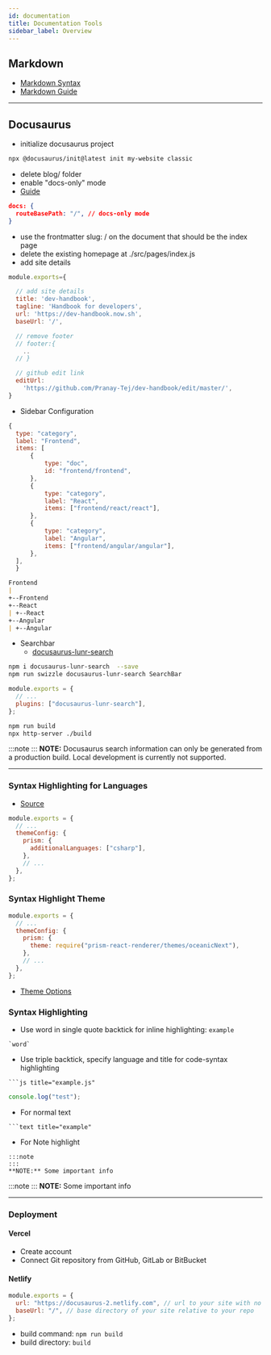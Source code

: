 ```yaml
---
id: documentation
title: Documentation Tools
sidebar_label: Overview
---
```


## Markdown

- [Markdown Syntax](https://daringfireball.net/projects/markdown/syntax)
- [Markdown Guide](https://markdown-guide.readthedocs.io/en/latest/index.html)

---

## Docusaurus

- initialize docusaurus project

```bash title="terminal"
npx @docusaurus/init@latest init my-website classic
```

- delete blog/ folder
- enable "docs-only" mode
- [Guide](https://docusaurus.io/docs/docs-introduction#docs-only-mode)

```json title="docusaurus.config"
docs: {
  routeBasePath: "/", // docs-only mode
}
```

- use the frontmatter slug: / on the document that should be the index page
- delete the existing homepage at ./src/pages/index.js
- add site details

```js title="docusaurus.config.js"
module.exports={

  // add site details
  title: 'dev-handbook',
  tagline: 'Handbook for developers',
  url: 'https://dev-handbook.now.sh',
  baseUrl: '/',

  // remove footer
  // footer:{
    ..
  // }

  // github edit link
  editUrl:
    'https://github.com/Pranay-Tej/dev-handbook/edit/master/',
}
```

- Sidebar Configuration

```js title="sidebar.js"
{
  type: "category",
  label: "Frontend",
  items: [
      {
          type: "doc",
          id: "frontend/frontend",
      },
      {
          type: "category",
          label: "React",
          items: ["frontend/react/react"],
      },
      {
          type: "category",
          label: "Angular",
          items: ["frontend/angular/angular"],
      },
  ],
  }
```

```md title="Resulting Sidebar"
Frontend
|
+--Frontend
+--React
| +--React
+--Angular
| +--Angular
```

- Searchbar
  - [docusaurus-lunr-search](https://github.com/lelouch77/docusaurus-lunr-search)

```bash title="project_folder"
npm i docusaurus-lunr-search  --save
npm run swizzle docusaurus-lunr-search SearchBar
```

```js title="docusaurus.config.js"
module.exports = {
  // ...
  plugins: ["docusaurus-lunr-search"],
};
```

```bash title="project_folder"
npm run build
npx http-server ./build
```

:::note
:::
**NOTE:** Docusaurus search information can only be generated from a production build. Local development is currently not supported.

---

### Syntax Highlighting for Languages

- [Source](https://v2.docusaurus.io/docs/markdown-features/#syntax-highlighting)

```js title="docusaurus.config.js"
module.exports = {
  // ...
  themeConfig: {
    prism: {
      additionalLanguages: ["csharp"],
    },
    // ...
  },
};
```

### Syntax Highlight Theme

```js title="docusaurus.config.js"
module.exports = {
  // ...
  themeConfig: {
    prism: {
      theme: require("prism-react-renderer/themes/oceanicNext"),
    },
    // ...
  },
};
```

- [Theme Options](https://github.com/FormidableLabs/prism-react-renderer/tree/master/src/themes)

### Syntax Highlighting

- Use word in single quote backtick for inline highlighting: `example`

```text
`word`
```

- Use triple backtick, specify language and title for code-syntax highlighting

````text
```js title="example.js"
````

```js title="example.js"
console.log("test");
```

- For normal text

````text
```text title="example"
````

- For Note highlight

```text
:::note
:::
**NOTE:** Some important info
```

:::note
:::
**NOTE:** Some important info

---

### Deployment

#### Vercel

- Create account
- Connect Git repository from GitHub, GitLab or BitBucket

#### Netlify

```js title="docusaurus.config.js"
module.exports = {
  url: "https://docusaurus-2.netlify.com", // url to your site with no trailing slash
  baseUrl: "/", // base directory of your site relative to your repo
};
```

- build command: `npm run build`
- build directory: `build`
